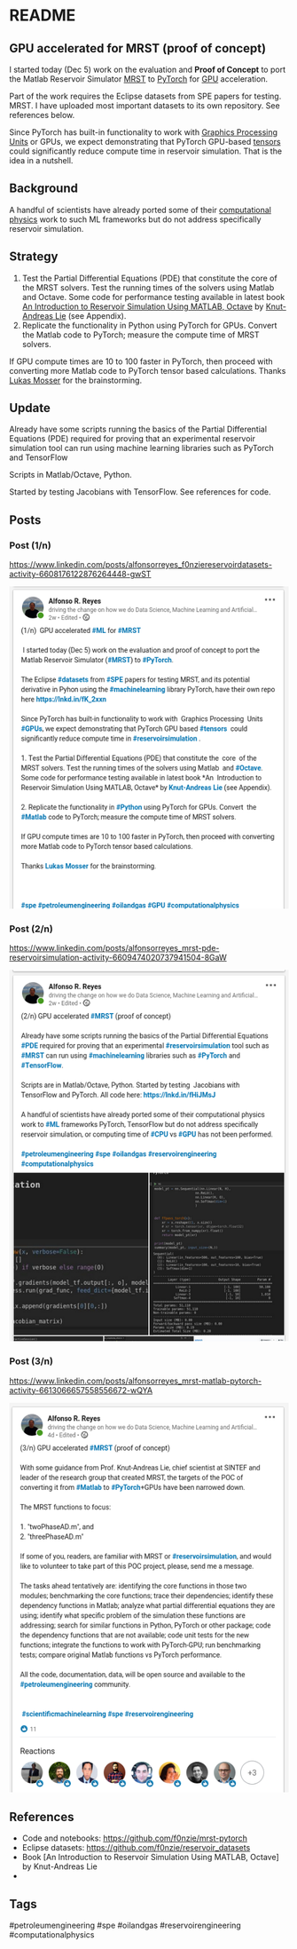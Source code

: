 # README

## GPU accelerated for MRST (proof of concept)

I started today (Dec 5) work on the evaluation and **Proof of Concept** to port the Matlab Reservoir Simulator [MRST][MRST] to [PyTorch](https://pytorch.org/) for [GPU][GPU] acceleration.

Part of the work requires the Eclipse datasets from SPE papers for testing. MRST. I have uploaded most important datasets to its own repository. See references below.

Since PyTorch has built-in functionality to work with [Graphics Processing Units][GPU] or GPUs, we expect demonstrating that PyTorch GPU-based [tensors][tensor] could significantly reduce compute time in reservoir simulation. That is the idea in a nutshell.



## Background

A handful of scientists have already ported some of their [computational physics][computational physics] work to such ML frameworks but do not address specifically reservoir simulation.



## Strategy

1. Test the Partial Differential Equations (PDE) that constitute the  core  of the MRST solvers. Test the running times of the solvers using Matlab  and Octave. Some code for performance testing available in latest book [An  Introduction to Reservoir Simulation Using MATLAB, Octave][book-mrst] by [Knut-Andreas Lie][knut andreas] (see Appendix). 
2. Replicate the functionality in Python using PyTorch for GPUs. Convert  the Matlab code to PyTorch; measure the compute time of MRST solvers.



If GPU compute times are 10 to 100 faster in PyTorch, then proceed with converting more Matlab code to PyTorch tensor based calculations. Thanks [Lukas Mosser][lukas] for the brainstorming.



## Update

Already have some scripts running the basics of the Partial Differential Equations (PDE) required for proving that an experimental  reservoir simulation tool can run using machine learning libraries such as PyTorch and TensorFlow

Scripts in Matlab/Octave, Python. 

Started by testing  Jacobians with TensorFlow. See references for code.



## Posts

### Post (1/n)

https://www.linkedin.com/posts/alfonsorreyes_f0nziereservoirdatasets-activity-6608176122876264448-gwST

![image-20191222110513683](README.assets/image-20191222110513683.png)



### Post (2/n)

https://www.linkedin.com/posts/alfonsorreyes_mrst-pde-reservoirsimulation-activity-6609474020737941504-8GaW

![image-20191222110339257](README.assets/image-20191222110339257.png)

### Post (3/n)

https://www.linkedin.com/posts/alfonsorreyes_mrst-matlab-pytorch-activity-6613066657558556672-wQYA

![image-20191222104821690](README.assets/image-20191222104821690.png)

## References

* Code and notebooks: https://github.com/f0nzie/mrst-pytorch
* Eclipse datasets:  https://github.com/f0nzie/reservoir_datasets
* Book [An  Introduction to Reservoir Simulation Using MATLAB, Octave] by Knut-Andreas Lie
* 



## Tags

#petroleumengineering #spe #oilandgas #reservoirengineering #computationalphysics





[MRST]: https://www.sintef.no/projectweb/mrst/
[book-mrst]: https://www.cambridge.org/core/books/an-introduction-to-reservoir-simulation-using-matlabgnu-octave/F48C3D8C88A3F67E4D97D4E16970F894
[PyTorch]: https://pytorch.org/
[GPU]: https://en.wikipedia.org/wiki/Graphics_processing_unit
[tensor]: https://www.grc.nasa.gov/www/k-12/Numbers/Math/documents/Tensors_TM2002211716.pdf
[computational physics]: https://www.eidos.ic.i.u-tokyo.ac.jp/~tau/lecture/computational_physics/docs/computational_physics.pdf
[lukas]: https://www.linkedin.com/in/lukas-mosser/
[knut andreas]: https://www.linkedin.com/in/kalie/